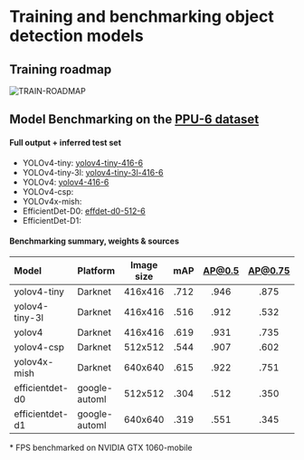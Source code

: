 # Training and benchmarking object detection models
##  Training roadmap
![TRAIN-ROADMAP](https://user-images.githubusercontent.com/63670587/112643820-1029e200-8e45-11eb-8b6b-9b7c048f374d.png)

##  Model Benchmarking on the [PPU-6 dataset](https://drive.google.com/file/d/1D-oBYlsD2c4dWnMyhtav1_mYnqfNK-ep/view?usp=sharing)

#### Full output + inferred test set
- YOLOv4-tiny: [yolov4-tiny-416-6](https://drive.google.com/file/d/1kGqmUowvL5ePiV0n4fvkYvy-2fD0FYwi/view?usp=sharing)
- YOLOv4-tiny-3l: [yolov4-tiny-3l-416-6](https://drive.google.com/file/d/1qCwnTSipnOD12DV5JW_GnpsAzX_MVxtB/view?usp=sharing)
- YOLOv4: [yolov4-416-6](https://drive.google.com/file/d/1gs-wTb1AA3CxVfU7_mv0UDrvLsM0IHDT/view?usp=sharing)
- YOLOv4-csp: 
- YOLOv4x-mish:
- EfficientDet-D0: [effdet-d0-512-6](https://drive.google.com/file/d/1ngbk1b-gYV6nHC40hP6jXGsUmyMzChUM/view?usp=sharing)
- EfficientDet-D1:


#### Benchmarking summary, weights & sources
| Model           | Platform    | Image size | mAP |AP@0.5|AP@0.75| FPS |
|:-------------   |:------      | :---------:|:---:|:----:|:-----:|:---:| 
| yolov4-tiny     |Darknet      | 416x416    |.712 | .946 | .875  |197  | 
| yolov4-tiny-3l  |Darknet      | 416x416    |.516 | .912 | .532  |182  |  
| yolov4          |Darknet      | 416x416    |.619 | .931 | .735  |28   |
| yolov4-csp      |Darknet      | 512x512    |.544 | .907 | .602  |26   |
| yolov4x-mish    |Darknet      | 640x640    |.615 | .922 | .751  |9    |
| efficientdet-d0 |google-automl| 512x512    |.304 | .512 | .350  |51   |
| efficientdet-d1 |google-automl| 640x640    |.319 | .551 | .345  |23   |

\* FPS benchmarked on NVIDIA GTX 1060-mobile
  


